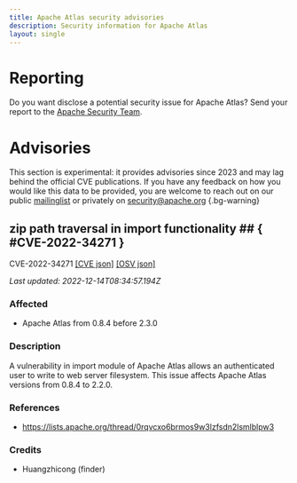 ```yaml
---
title: Apache Atlas security advisories
description: Security information for Apache Atlas
layout: single
---
```


# Reporting

Do you want disclose a potential security issue for Apache Atlas? Send your report to the [Apache Security Team](mailto:security@apache.org).

# Advisories

This section is experimental: it provides advisories since 2023 and may lag behind the official CVE publications. If you have any feedback on how you would like this data to be provided, you are welcome to reach out on our public [mailinglist](/mailinglist) or privately on [security@apache.org](mailto:security@apache.org)
{.bg-warning}

## zip path traversal in import functionality ## { #CVE-2022-34271 }

CVE-2022-34271 [\[CVE json\]](./CVE-2022-34271.cve.json) [\[OSV json\]](./CVE-2022-34271.osv.json)



_Last updated: 2022-12-14T08:34:57.194Z_

### Affected

* Apache Atlas from 0.8.4 before 2.3.0


### Description

A vulnerability in import module of Apache Atlas allows an authenticated user to write to web server filesystem.  This issue affects Apache Atlas versions from 0.8.4 to 2.2.0.

### References
* https://lists.apache.org/thread/0rqvcxo6brmos9w3lzfsdn2lsmlblpw3


### Credits
* Huangzhicong (finder)
